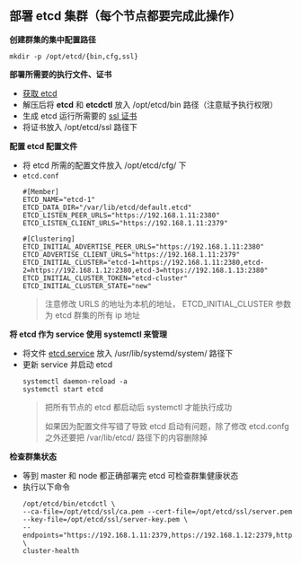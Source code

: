 ## 部署 etcd 集群（每个节点都要完成此操作）

__创建群集的集中配置路径__
```
mkdir -p /opt/etcd/{bin,cfg,ssl}
```

__部署所需要的执行文件、证书__
- [获取 etcd](https://github.com/etcd-io/etcd/releases/tag/v3.3.13)
- 解压后将 __etcd__ 和 __etcdctl__ 放入 /opt/etcd/bin 路径（注意赋予执行权限）
- 生成 etcd 运行所需要的 [ssl 证书](https://github.com/lcePolarBear/Kubernetes_Basic_Config_Note/blob/master/%E9%83%A8%E7%BD%B2%E8%BF%87%E7%A8%8B/%E7%94%9F%E6%88%90%20etcd%20%E8%AF%81%E4%B9%A6.md)
- 将证书放入 /opt/etcd/ssl 路径下

__配置 etcd 配置文件__
- 将 etcd 所需的配置文件放入 /opt/etcd/cfg/ 下
- `etcd.conf`
    ```
    #[Member]
    ETCD_NAME="etcd-1"
    ETCD_DATA_DIR="/var/lib/etcd/default.etcd"
    ETCD_LISTEN_PEER_URLS="https://192.168.1.11:2380"
    ETCD_LISTEN_CLIENT_URLS="https://192.168.1.11:2379"

    #[Clustering]
    ETCD_INITIAL_ADVERTISE_PEER_URLS="https://192.168.1.11:2380"
    ETCD_ADVERTISE_CLIENT_URLS="https://192.168.1.11:2379"
    ETCD_INITIAL_CLUSTER="etcd-1=https://192.168.1.11:2380,etcd-2=https://192.168.1.12:2380,etcd-3=https://192.168.1.13:2380"
    ETCD_INITIAL_CLUSTER_TOKEN="etcd-cluster"
    ETCD_INITIAL_CLUSTER_STATE="new"
    ```
    > 注意修改 URLS 的地址为本机的地址， ETCD_INITIAL_CLUSTER 参数为 etcd 群集的所有 ip 地址

__将 etcd 作为 service 使用 systemctl 来管理__
- 将文件 [etcd.service](https://github.com/lcePolarBear/Kubernetes_Basic_Config_Note/blob/master/%E6%89%80%E9%9C%80%E8%A6%81%E7%9A%84%E6%96%87%E4%BB%B6/etcd.server) 放入 /usr/lib/systemd/system/ 路径下
- 更新 service 并启动 etcd
    ```
    systemctl daemon-reload -a
    systemctl start etcd
    ```
    > 把所有节点的 etcd 都启动后 systemctl 才能执行成功
    > 
    > 如果因为配置文件写错了导致 etcd 启动有问题，除了修改 etcd.confg 之外还要把 /var/lib/etcd/ 路径下的内容删除掉

__检查群集状态__

- 等到 master 和 node 都正确部署完 etcd 可检查群集健康状态
- 执行以下命令
    ```
    /opt/etcd/bin/etcdctl \
    --ca-file=/opt/etcd/ssl/ca.pem --cert-file=/opt/etcd/ssl/server.pem --key-file=/opt/etcd/ssl/server-key.pem \
    --endpoints="https://192.168.1.11:2379,https://192.168.1.12:2379,https://192.168.1.13:2379" \
    cluster-health
    ```
